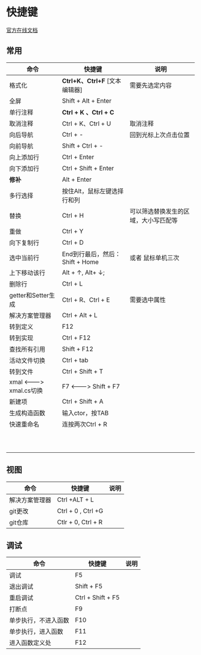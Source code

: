 # 快捷键

[官方在线文档](https://docs.microsoft.com/zh-cn/visualstudio/ide/default-keyboard-shortcuts-in-visual-studio?view=vs-2019#bkmk_edit)

## 常用

| 命令                      | 快捷键                          | 说明                                 |
| ------------------------- | ------------------------------- | ------------------------------------ |
| 格式化                    | **Ctrl+K、Ctrl+F** [文本编辑器] | 需要先选定内容                       |
| 全屏                      | Shift + Alt +  Enter            |                                      |
| 单行注释                  | **Ctrl + K 、Ctrl + C**         |                                      |
| 取消注释                  | Ctrl + K、Ctrl + U              | 取消注释                             |
| 向后导航                  | Ctrl + -                        | 回到光标上次点击位置                 |
| 向前导航                  | Shift + Ctrl + -                |                                      |
| 向上添加行                | Ctrl + Enter                    |                                      |
| 向下添加行                | Ctrl + Shift + Enter            |                                      |
| **修补**                  | Alt + Enter                     |                                      |
| 多行选择                  | 按住Alt，鼠标左键选择 行和列    |                                      |
| 替换                      | Ctrl + H                        | 可以筛选替换发生的区域，大小写匹配等 |
| 重做                      | Ctrl + Y                        |                                      |
| 向下复制行                | Ctrl + D                        |                                      |
| 选中当前行                | End到行最后，然后：Shift + Home | 或者  鼠标单机三次                   |
| 上下移动该行              | Alt + ↑, Alt+ ↓;                |                                      |
| 删除行                    | Ctrl + L                        |                                      |
| getter和Setter生成        | Ctrl + R、Ctrl + E              | 需要选中属性                         |
| 解决方案管理器            | Ctrl + Alt + L                  |                                      |
| 转到定义                  | F12                             |                                      |
| 转到实现                  | Ctrl + F12                      |                                      |
| 查找所有引用              | Shift + F12                     |                                      |
| 活动文件切换              | Ctrl + tab                      |                                      |
| 转到文件                  | Ctrl + Shift + T                |                                      |
| xmal   <--->  xmal.cs切换 | F7    <--->   Shift + F7        |                                      |
| 新建项                    | Ctrl + Shift + A                |                                      |
| 生成构造函数              | 输入ctor，按TAB                 |                                      |
| 快速重命名                | 连按两次Ctrl + R                |                                      |
|                           |                                 |                                      |
|                           |                                 |                                      |
|                           |                                 |                                      |
|                           |                                 |                                      |
|                           |                                 |                                      |
|                           |                                 |                                      |
|                           |                                 |                                      |
|                           |                                 |                                      |
|                           |                                 |                                      |
|                           |                                 |                                      |

## 视图

| 命令           | 快捷键             | 说明 |
| -------------- | ------------------ | ---- |
| 解决方案管理器 | Ctrl +ALT + L      |      |
| git更改        | Ctrl + 0 , Ctrl +G |      |
| git仓库        | Ctlr + 0, Ctrl + R |      |



## 调试

| 命令                 | 快捷键            | 说明 |
| -------------------- | ----------------- | ---- |
| 调试                 | F5                |      |
| 退出调试             | Shift + F5        |      |
| 重启调试             | Ctrl + Shift + F5 |      |
| 打断点               | F9                |      |
| 单步执行，不进入函数 | F10               |      |
| 单步执行，进入函数   | F11               |      |
| 进入函数定义处       | F12               |      |

